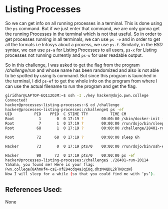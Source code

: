 # Listing Processes
So we can get info on all running processes in a terminal.
This is done using the `ps` command. But if we just enter that command, we are only gonna get the running Processes in the terminal which is not that useful.
So in order to get processes running in all terminals, we can use `ps -e` and in order to get all the formats i.e Infosys about a process, we use `ps-f`. Similarly, in the *BSD* syntax, we can use `ps-a` for Listing Processes to all users, `ps-x` for Listing processes not running currently and `ps-u` for user readable output.
      
So in this challenge, I was asked to get the flag from the program */challenge/run* and whose name has been randomized and also is not able to be spotted by using ls command. But since this program is launched in the terminal, I did `ps-ef` to get the whole info on the program from where I can use the actual filename to run the program and get the flag.

```bash
giridhar@LAPTOP-EQ112OJM:~$ ssh -I ./key hacker@dojo.pwn.college
Connected!
hacker@processes~listing-processes:~$ cd /challenge
hacker@processes~listing-processes:/challenge$ ps -ef
UID          PID    PPID  C STIME TTY          TIME CM
Root           1       0  0 17:19 ?        00:00:00 /sbin/docker-init -- /nix/var/nix/profiles/default/bin/dojo-init /ru
Root           7       1  0 17:19 ?        00:00:00 /run/dojo/bin/sleep 6h
Root          68       1  0 17:19 ?        00:00:00 /challenge/28401-run-20114

Root          72      68  0 17:19 ?        00:00:00 sleep 6h

Hacker        73       0  0 17:19 pts/0    00:00:00 /run/dojo/bin/ssh-entrypoint

Hacker        90      73  0 17:19 pts/0    00:00:00 ps -ef
hacker@processes~listing-processes:/challenge$ ./28401-run-20114
Yahaha, you found me! Here is your flag:
Pwn.college{8AhmHf4-csE-XfE94cdq4aJqiOq.dhzM4QDL2kTN0czW}
Now I will sleep for a while (so that you could find me with ‘ps’).
```
## References Used:
None



